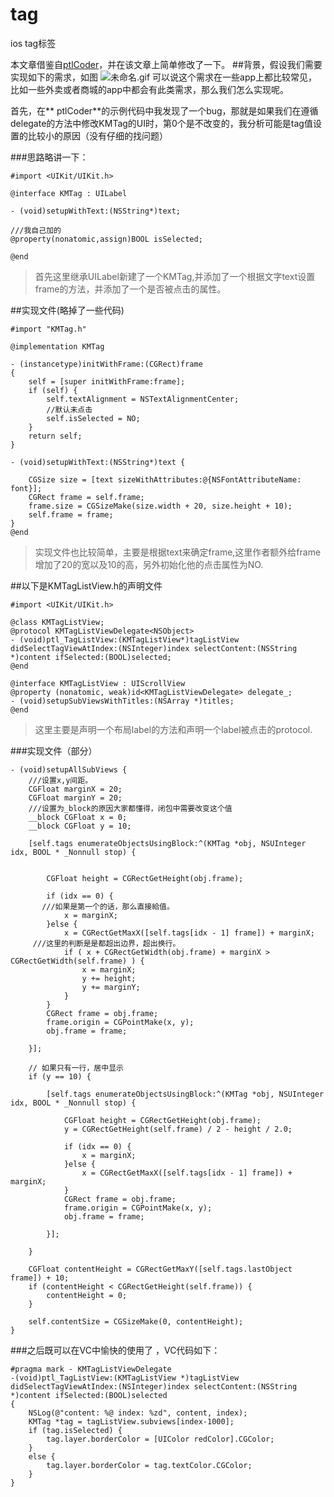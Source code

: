# tag
ios tag标签

本文章借鉴自[ptlCoder](https://github.com/ptlCoder/PTLDownMenuList/issues/4)，并在该文章上简单修改了一下。
##背景，假设我们需要实现如下的需求，如图
![未命名.gif](https://upload-images.jianshu.io/upload_images/3015045-99bb08e235cc9168.gif?imageMogr2/auto-orient/strip)
可以说这个需求在一些app上都比较常见，比如一些外卖或者商城的app中都会有此类需求，那么我们怎么实现呢。

首先，在** ptlCoder**的示例代码中我发现了一个bug，那就是如果我们在遵循delegate的方法中修改KMTag的UI时，第0个是不改变的，我分析可能是tag值设置的比较小的原因（没有仔细的找问题）

###思路略讲一下：
```
#import <UIKit/UIKit.h>

@interface KMTag : UILabel

- (void)setupWithText:(NSString*)text;

///我自己加的
@property(nonatomic,assign)BOOL isSelected;

@end
```

>首先这里继承UILabel新建了一个KMTag,并添加了一个根据文字text设置frame的方法，并添加了一个是否被点击的属性。

##实现文件(略掉了一些代码)
```
#import "KMTag.h"

@implementation KMTag

- (instancetype)initWithFrame:(CGRect)frame
{
    self = [super initWithFrame:frame];
    if (self) {
        self.textAlignment = NSTextAlignmentCenter;
        //默认未点击
        self.isSelected = NO;
    }
    return self;
}

- (void)setupWithText:(NSString*)text {
        
    CGSize size = [text sizeWithAttributes:@{NSFontAttributeName: font}];
    CGRect frame = self.frame;
    frame.size = CGSizeMake(size.width + 20, size.height + 10);    
    self.frame = frame;    
}
@end
```

>实现文件也比较简单，主要是根据text来确定frame,这里作者额外给frame增加了20的宽以及10的高，另外初始化他的点击属性为NO.

##以下是KMTagListView.h的声明文件
```
#import <UIKit/UIKit.h>

@class KMTagListView;
@protocol KMTagListViewDelegate<NSObject>
- (void)ptl_TagListView:(KMTagListView*)tagListView didSelectTagViewAtIndex:(NSInteger)index selectContent:(NSString *)content ifSelected:(BOOL)selected;
@end

@interface KMTagListView : UIScrollView
@property (nonatomic, weak)id<KMTagListViewDelegate> delegate_;
- (void)setupSubViewsWithTitles:(NSArray *)titles;
@end
```
>这里主要是声明一个布局label的方法和声明一个label被点击的protocol.

###实现文件（部分）
```
- (void)setupAllSubViews {
    ///设置x,y间距。
    CGFloat marginX = 20;
    CGFloat marginY = 20;
    ///设置为_block的原因大家都懂得，闭包中需要改变这个值
    __block CGFloat x = 0;
    __block CGFloat y = 10;
    
    [self.tags enumerateObjectsUsingBlock:^(KMTag *obj, NSUInteger idx, BOOL * _Nonnull stop) {
    
        
        CGFloat height = CGRectGetHeight(obj.frame);

        if (idx == 0) {
       ///如果是第一个的话，那么直接給值。
            x = marginX;
        }else {
            x = CGRectGetMaxX([self.tags[idx - 1] frame]) + marginX;
     ///这里的判断是是都超出边界，超出换行。
            if ( x + CGRectGetWidth(obj.frame) + marginX > CGRectGetWidth(self.frame) ) {
                x = marginX;
                y += height;
                y += marginY;
            }
        }
        CGRect frame = obj.frame;
        frame.origin = CGPointMake(x, y);
        obj.frame = frame;
        
    }];
    
    // 如果只有一行，居中显示
    if (y == 10) {
        
        [self.tags enumerateObjectsUsingBlock:^(KMTag *obj, NSUInteger idx, BOOL * _Nonnull stop) {
            
            CGFloat height = CGRectGetHeight(obj.frame);
            y = CGRectGetHeight(self.frame) / 2 - height / 2.0;
            
            if (idx == 0) {
                x = marginX;
            }else {
                x = CGRectGetMaxX([self.tags[idx - 1] frame]) + marginX;
            }
            CGRect frame = obj.frame;
            frame.origin = CGPointMake(x, y);
            obj.frame = frame;
            
        }];
        
    }
    
    CGFloat contentHeight = CGRectGetMaxY([self.tags.lastObject frame]) + 10;
    if (contentHeight < CGRectGetHeight(self.frame)) {
        contentHeight = 0;
    }
    
    self.contentSize = CGSizeMake(0, contentHeight);
}
```

###之后既可以在VC中愉快的使用了 ，VC代码如下：

```
#pragma mark - KMTagListViewDelegate
-(void)ptl_TagListView:(KMTagListView *)tagListView didSelectTagViewAtIndex:(NSInteger)index selectContent:(NSString *)content ifSelected:(BOOL)selected
{
    NSLog(@"content: %@ index: %zd", content, index);
    KMTag *tag = tagListView.subviews[index-1000]; 
    if (tag.isSelected) {
        tag.layer.borderColor = [UIColor redColor].CGColor;
    }
    else {
        tag.layer.borderColor = tag.textColor.CGColor;
    }
}
```

